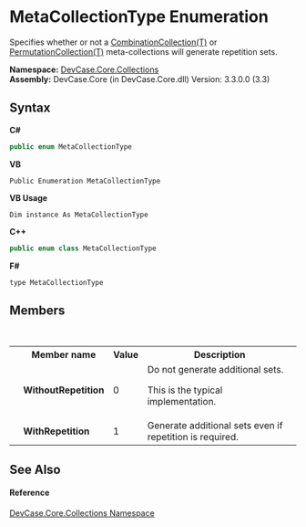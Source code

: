 # MetaCollectionType Enumeration
 

Specifies whether or not a <a href="T_DevCase_Core_Collections_CombinationCollection_1">CombinationCollection(T)</a> or <a href="T_DevCase_Core_Collections_PermutationCollection_1">PermutationCollection(T)</a> meta-collections will generate repetition sets.

**Namespace:**&nbsp;<a href="N_DevCase_Core_Collections">DevCase.Core.Collections</a><br />**Assembly:**&nbsp;DevCase.Core (in DevCase.Core.dll) Version: 3.3.0.0 (3.3)

## Syntax

**C#**<br />
``` C#
public enum MetaCollectionType
```

**VB**<br />
``` VB
Public Enumeration MetaCollectionType
```

**VB Usage**<br />
``` VB Usage
Dim instance As MetaCollectionType
```

**C++**<br />
``` C++
public enum class MetaCollectionType
```

**F#**<br />
``` F#
type MetaCollectionType
```


## Members
&nbsp;<table><tr><th></th><th>Member name</th><th>Value</th><th>Description</th></tr><tr><td /><td target="F:DevCase.Core.Collections.MetaCollectionType.WithoutRepetition">**WithoutRepetition**</td><td>0</td><td>Do not generate additional sets. 

 This is the typical implementation.</td></tr><tr><td /><td target="F:DevCase.Core.Collections.MetaCollectionType.WithRepetition">**WithRepetition**</td><td>1</td><td>Generate additional sets even if repetition is required.</td></tr></table>

## See Also


#### Reference
<a href="N_DevCase_Core_Collections">DevCase.Core.Collections Namespace</a><br />